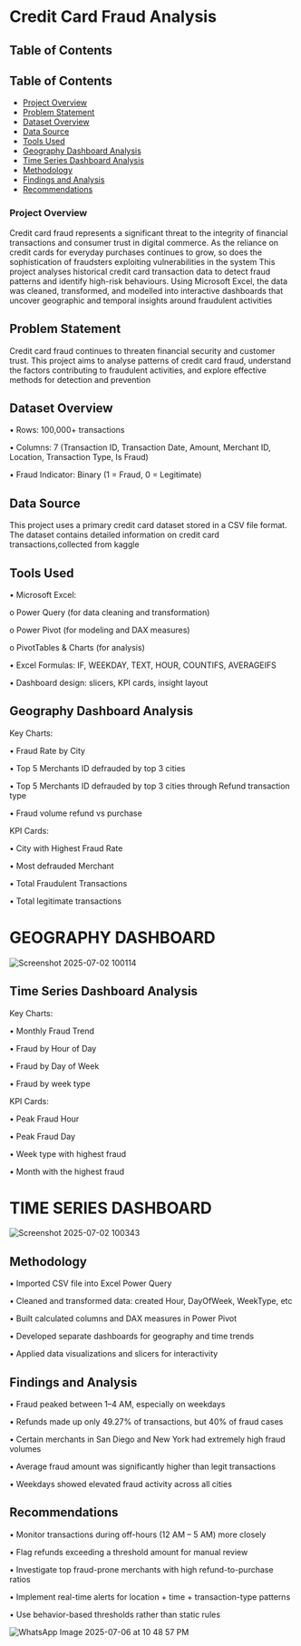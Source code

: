 # Credit Card Fraud Analysis

## Table of Contents

## Table of Contents

- [Project Overview](#project-overview)  
- [Problem Statement](#problem-statement)  
- [Dataset Overview](#dataset-overview)  
- [Data Source](#data-source)  
- [Tools Used](#tools-used)  
- [Geography Dashboard Analysis](#geography-dashboard-analysis)  
- [Time Series Dashboard Analysis](#time-series-dashboard-analysis)  
- [Methodology](#methodology)  
- [Findings and Analysis](#findings-and-analysis)  
- [Recommendations](#recommendations)



### Project Overview

Credit card fraud represents a significant threat to the integrity of financial transactions and consumer trust in digital commerce. As the reliance on credit cards for everyday purchases continues to grow, so does the sophistication of fraudsters exploiting vulnerabilities in the system This project analyses historical credit card transaction data to detect fraud patterns and identify high-risk behaviours. Using Microsoft Excel, the data was cleaned, transformed, and modelled into interactive dashboards that uncover geographic and temporal insights around fraudulent activities

## Problem Statement

Credit card fraud continues to threaten financial security and customer trust. This project aims to analyse patterns of credit card fraud, understand the factors contributing to fraudulent activities, and explore effective methods for detection and prevention

## Dataset Overview

•	Rows: 100,000+ transactions

•	Columns: 7 (Transaction ID, Transaction Date, Amount, Merchant ID, Location, Transaction Type, Is Fraud)

•	Fraud Indicator: Binary (1 = Fraud, 0 = Legitimate)

## Data Source

This project uses a primary credit card dataset stored in a CSV file format. The dataset contains detailed information on credit card transactions,collected from kaggle

## Tools Used

•	Microsoft Excel:


o	Power Query (for data cleaning and transformation)

o	Power Pivot (for modeling and DAX measures)

o	PivotTables & Charts (for analysis)



•	Excel Formulas: IF, WEEKDAY, TEXT, HOUR, COUNTIFS, AVERAGEIFS

•	Dashboard design: slicers, KPI cards, insight layout

## Geography Dashboard Analysis

Key Charts:

•	Fraud Rate by City

•	Top 5 Merchants ID defrauded by top 3 cities 

•	 Top 5 Merchants ID defrauded by top 3 cities through Refund transaction type 

•	Fraud volume refund vs purchase

KPI Cards:

•	City with Highest Fraud Rate

•	Most defrauded Merchant 

•	Total Fraudulent Transactions

•	Total legitimate transactions

# GEOGRAPHY DASHBOARD
![Screenshot 2025-07-02 100114](https://github.com/user-attachments/assets/df1a603a-4e27-4b50-92b9-1527c18e0a6a)


## Time Series Dashboard Analysis

Key Charts:

•	Monthly Fraud Trend

•	Fraud by Hour of Day

•	Fraud by Day of Week

•	Fraud by week type

KPI Cards:

•	Peak Fraud Hour

•	Peak Fraud Day

•	Week type with highest fraud

•	Month with the highest fraud

# TIME SERIES DASHBOARD
![Screenshot 2025-07-02 100343](https://github.com/user-attachments/assets/276f278f-35fc-4a1a-9422-ae7393a982cc)

## Methodology

•	Imported CSV file into Excel Power Query

•	Cleaned and transformed data: created Hour, DayOfWeek, WeekType, etc

•	Built calculated columns and DAX measures in Power Pivot

•	Developed separate dashboards for geography and time trends

•	Applied data visualizations and slicers for interactivity

## Findings and Analysis

•	Fraud peaked between 1–4 AM, especially on weekdays

•	Refunds made up only 49.27% of transactions, but 40% of fraud cases

•	Certain merchants in San Diego and New York had extremely high fraud volumes

•	Average fraud amount was significantly higher than legit transactions

•	Weekdays showed elevated fraud activity across all cities

## Recommendations

•	Monitor transactions during off-hours (12 AM – 5 AM) more closely

•	Flag refunds exceeding a threshold amount for manual review

•	Investigate top fraud-prone merchants with high refund-to-purchase ratios

•	Implement real-time alerts for location + time + transaction-type patterns

•	Use behavior-based thresholds rather than static rules

![WhatsApp Image 2025-07-06 at 10 48 57 PM](https://github.com/user-attachments/assets/788a8357-64f9-45fe-b86b-680fcae9abbc)


